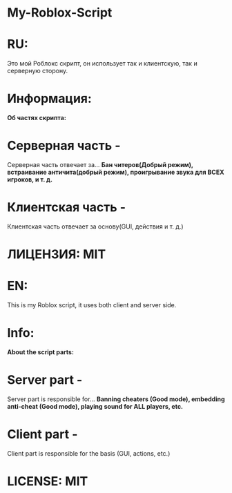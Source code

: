 # My-Roblox-Script
# RU:
Это мой Роблокс скрипт, он использует так и клиентскую, так и серверную сторону.
# Информация:
**Об частях скрипта:**
# **Серверная часть -**
Серверная часть отвечает за... **Бан читеров(Добрый режим), встраивание античита(добрый режим), проигрывание звука для ВСЕХ игроков, и т. д.**
# **Клиентская часть -**
Клиентская часть отвечает за основу(GUI, действия и т. д.)

# ЛИЦЕНЗИЯ: MIT

# EN:

This is my Roblox script, it uses both client and server side.
# Info:
**About the script parts:**
# **Server part -**
Server part is responsible for... **Banning cheaters (Good mode), embedding anti-cheat (Good mode), playing sound for ALL players, etc.**
# **Client part -**
Client part is responsible for the basis (GUI, actions, etc.)

# LICENSE: MIT
